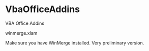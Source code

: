 # VbaOfficeAddins
VBA Office Addins

winmerge.xlam

Make sure you have WinMerge installed.  Very preliminary version.
